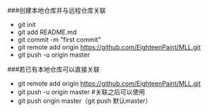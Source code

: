###创建本地仓库并与远程仓库关联
* git init
* git add README.md
* git commit -m "first commit"
* git remote add origin https://github.com/EighteenPaint/MLL.git
* git push -u origin master
                
###若已有本地仓库可以直接关联
* git remote add origin https://github.com/EighteenPaint/MLL.git
* git push -u origin master
#关联之后可以使用
* git push origin master（git push 默认master）